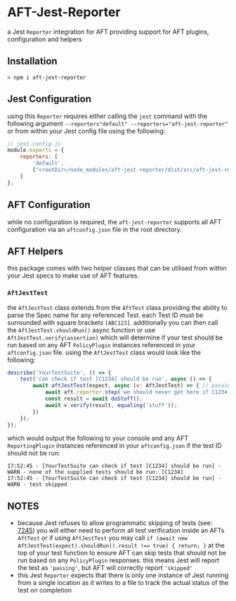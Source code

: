 # AFT-Jest-Reporter
a Jest `Reporter` integration for AFT providing support for AFT plugins, configuration and helpers

## Installation
`> npm i aft-jest-reporter`

## Jest Configuration
using this `Reporter` requires either calling the `jest` command with the following argument `--reporters"default" --reporters="aft-jest-reporter"` or from within your Jest config file using the following: 
```javascript
// jest.config.js
module.exports = {
    reporters: [
        'default',
        ["<rootDir>/node_modules/aft-jest-reporter/dist/src/aft-jest-reporter.js", { useReporter: true }]
    ]
};
```

## AFT Configuration
while no configuration is required, the `aft-jest-reporter` supports all AFT configuration via an `aftconfig.json` file in the root directory.

## AFT Helpers
this package comes with two helper classes that can be utilised from within your Jest specs to make use of AFT features.

### `AftJestTest`
the `AftJestTest` class extends from the `AftTest` class providing the ability to parse the Spec name for any referenced Test. each Test ID must be surrounded with square brackets `[ABC123]`. additionally you can then call the `AftJestTest.shouldRun()` async function or use `AftJestTest.verify(assertion)` which will determine if your test should be run based on any AFT `PolicyPlugin` instances referenced in your `aftconfig.json` file. using the `AftJestTest` class would look like the following:
```javascript
describe('YourTestSuite', () => {
    test('can check if test [C1234] should be run', async () => {
        await aftJestTest(expect, async (v: AftJestTest) => { // passing 'expect' allows AftJestTest to get the current test full name
            await aft.reporter.step('we should never get here if C1234 should not be run');
            const result = await doStuff();
            await v.verify(result, equaling('stuff'));
        })
    });
});
```
which would output the following to your console and any AFT `ReportingPlugin` instances referenced in your `aftconfig.json` if the test ID should not be run:
```text
17:52:45 - [YourTestSuite can check if test [C1234] should be run] - WARN - none of the supplied tests should be run: [C1234]
17:52:45 - [YourTestSuite can check if test [C1234] should be run] - WARN - test skipped
```

## NOTES
- because Jest refuses to allow programmatic skipping of tests (see: [7245](https://github.com/jestjs/jest/issues/7245)) you will either need to perform all test verification inside an AFTs `AftTest` or if using `AftJestTest` you may call `if (await new AftJestTest(expect).shouldRun().result !== true) { return; }` at the top of your test function to ensure AFT can skip tests that should not be run based on any `PolicyPlugin` responses. this means Jest will report the test as `'passing'`, but AFT will correctly report `'skipped'`
- this Jest `Reporter` expects that there is only one instance of Jest running from a single location as it writes to a file to track the actual status of the test on completion